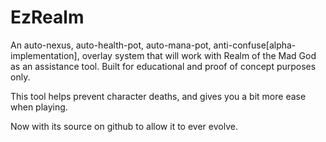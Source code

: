 # EzRealm
An auto-nexus, auto-health-pot, auto-mana-pot, anti-confuse[alpha-implementation], overlay system that will work with Realm of the Mad God as an assistance tool. Built for educational and proof of concept purposes only.

This tool helps prevent character deaths, and gives you a bit more ease when playing.

Now with its source on github to allow it to ever evolve.
